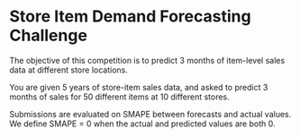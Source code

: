 # Store Item Demand Forecasting Challenge

The objective of this competition is to predict 3 months of item-level sales data at different store locations.

You are given 5 years of store-item sales data, and asked to predict 3 months of sales for 50 different items at 10 different stores.

Submissions are evaluated on SMAPE between forecasts and actual values. We define SMAPE = 0 when the actual and predicted values are both 0.
